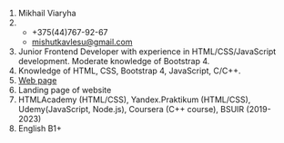 1. Mikhail Viaryha
2. * +375(44)767-92-67
   * mishutkavlesu@gmail.com
3. Junior Frontend Developer with experience in HTML/CSS/JavaScript development. Moderate knowledge of Bootstrap 4.
4. Knowledge of HTML, CSS, Bootstrap 4, JavaScript, C/C++.
5. [Web page](https://misxka.github.io/my-site/index.html)
6. Landing page of website
7. HTMLAcademy (HTML/CSS), Yandex.Praktikum (HTML/CSS), Udemy(JavaScript, Node.js), Coursera (C++ course), BSUIR (2019-2023)
8. English B1+
